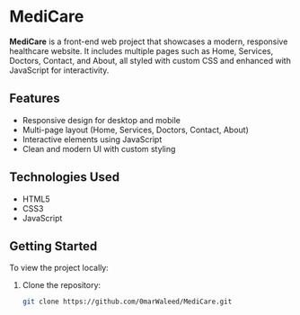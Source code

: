# MediCare

**MediCare** is a front-end web project that showcases a modern, responsive healthcare website. It includes multiple pages such as Home, Services, Doctors, Contact, and About, all styled with custom CSS and enhanced with JavaScript for interactivity.

## Features

- Responsive design for desktop and mobile
- Multi-page layout (Home, Services, Doctors, Contact, About)
- Interactive elements using JavaScript
- Clean and modern UI with custom styling

## Technologies Used

- HTML5
- CSS3
- JavaScript

## Getting Started

To view the project locally:

1. Clone the repository:

   ```bash
   git clone https://github.com/0marWaleed/MediCare.git

